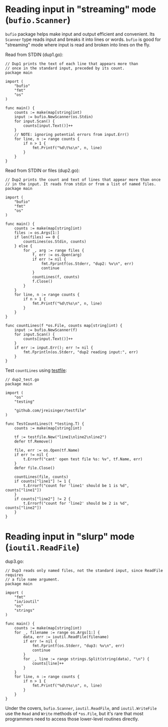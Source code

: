 # Reading input in "streaming" mode (`bufio.Scanner`)

`bufio` package helps make input and output efficient and convenient. Its `Scanner` type reads input and breaks it into lines or words. `bufio` is good for "streaming" mode where input is read and broken into lines on the fly.

Read from STDIN (dup1.go):

```
// Dup1 prints the text of each line that appears more than
// once in the standard input, preceded by its count.
package main

import (
    "bufio"
    "fmt"
    "os"
)

func main() {
    counts := make(map[string]int)
    input := bufio.NewScanner(os.Stdin)
    for input.Scan() {
        counts[input.Text()]++
    }
    // NOTE: ignoring potential errors from input.Err()
    for line, n := range counts {
        if n > 1 {
            fmt.Printf("%d\t%s\n", n, line)
        }
    }
}
```

Read from STDIN or files (dup2.go):

```
// Dup2 prints the count and text of lines that appear more than once
// in the input. It reads from stdin or from a list of named files.
package main

import (
    "bufio"
    "fmt"
    "os"
)

func main() {
    counts := make(map[string]int)
    files := os.Args[1:]
    if len(files) == 0 {
        countLines(os.Stdin, counts)
    } else {
        for _, arg := range files {
            f, err := os.Open(arg)
            if err != nil {
                fmt.Fprintf(os.Stderr, "dup2: %v\n", err)
                continue
            }
            countLines(f, counts)
            f.Close()
        }
    }
    for line, n := range counts {
        if n > 1 {
            fmt.Printf("%d\t%s\n", n, line)
        }
    }
}

func countLines(f *os.File, counts map[string]int) {
    input := bufio.NewScanner(f)
    for input.Scan() {
        counts[input.Text()]++
    }
    if err := input.Err(); err != nil {
        fmt.Fprintln(os.Stderr, "dup2 reading input:", err)
    }
}
```

Test `countLines` using [testfile](https://github.com/jreisinger/testfile):

```
// dup2_test.go
package main

import (
	"os"
	"testing"

	"github.com/jreisinger/testfile"
)

func TestCountLines(t *testing.T) {
	counts := make(map[string]int)

	tf := testfile.New("line1\nline2\nline2")
	defer tf.Remove()

	file, err := os.Open(tf.Name)
	if err != nil {
		t.Errorf("cant' open test file %s: %v", tf.Name, err)
	}
	defer file.Close()

	countLines(file, counts)
	if counts["line1"] != 1 {
		t.Errorf("count for 'line1' should be 1 is %d", counts["line1"])
	}
	if counts["line2"] != 2 {
		t.Errorf("count for 'line2' should be 2 is %d", counts["line2"])
	}
}
```

# Reading input in "slurp" mode (`ioutil.ReadFile`)

dup3.go:

```
// Dup3 reads only named files, not the standard input, since ReadFile requires
// a file name argument.
package main

import (
    "fmt"
    "io/ioutil"
    "os"
    "strings"
)

func main() {
    counts := make(map[string]int)
    for _, filename := range os.Args[1:] {
        data, err := ioutil.ReadFile(filename)
        if err != nil {
            fmt.Fprintf(os.Stderr, "dup3: %v\n", err)
            continue
        }
        for _, line := range strings.Split(string(data), "\n") {
            counts[line]++
        }
    }
    for line, n := range counts {
        if n > 1 {
            fmt.Printf("%d\t%s\n", n, line)
        }
    }
}
```

Under the covers, `bufio.Scanner`, `ioutil.ReadFile`, and `ioutil.WriteFile` use the `Read` and `Write` methods of `*os.File`, but it's rare that most programmers need to access those lower-level routines directly.
